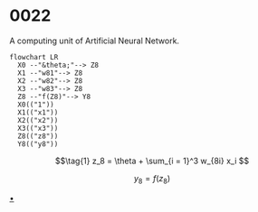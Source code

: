 # 0022
A computing unit of Artificial Neural Network.

```mermaid
flowchart LR
  X0 --"&theta;"--> Z8
  X1 --"w81"--> Z8
  X2 --"w82"--> Z8
  X3 --"w83"--> Z8
  Z8 --"f(Z8)"--> Y8
  X0(("1"))
  X1(("x1"))
  X2(("x2"))
  X3(("x3"))
  Z8(("z8"))
  Y8(("y8"))
```

$$\tag{1}
z_8 = \theta + \sum_{i = 1}^3 w_{8i} x_i
$$

$$\tag{2}
y_8 = f(z_8)
$$


[&bull;](README.md)
